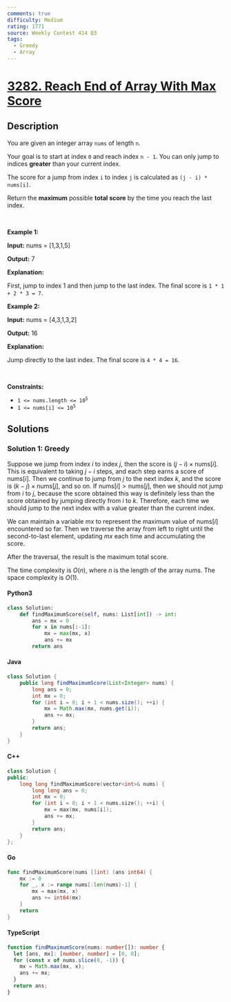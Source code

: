 ```yaml
---
comments: true
difficulty: Medium
rating: 1771
source: Weekly Contest 414 Q3
tags:
  - Greedy
  - Array
---
```


<!-- problem:start -->

# [3282. Reach End of Array With Max Score](https://leetcode.com/problems/reach-end-of-array-with-max-score)


## Description

<!-- description:start -->

<p>You are given an integer array <code>nums</code> of length <code>n</code>.</p>

<p>Your goal is to start at index <code>0</code> and reach index <code>n - 1</code>. You can only jump to indices <strong>greater</strong> than your current index.</p>

<p>The score for a jump from index <code>i</code> to index <code>j</code> is calculated as <code>(j - i) * nums[i]</code>.</p>

<p>Return the <strong>maximum</strong> possible <b>total score</b> by the time you reach the last index.</p>

<p>&nbsp;</p>
<p><strong class="example">Example 1:</strong></p>

<div class="example-block">
<p><strong>Input:</strong> <span class="example-io">nums = [1,3,1,5]</span></p>

<p><strong>Output:</strong> 7</p>

<p><strong>Explanation:</strong></p>

<p>First, jump to index 1 and then jump to the last index. The final score is <code>1 * 1 + 2 * 3 = 7</code>.</p>
</div>

<p><strong class="example">Example 2:</strong></p>

<div class="example-block">
<p><strong>Input:</strong> <span class="example-io">nums = [4,3,1,3,2]</span></p>

<p><strong>Output:</strong> 16</p>

<p><strong>Explanation:</strong></p>

<p>Jump directly to the last index. The final score is <code>4 * 4 = 16</code>.</p>
</div>

<p>&nbsp;</p>
<p><strong>Constraints:</strong></p>

<ul>
	<li><code>1 &lt;= nums.length &lt;= 10<sup>5</sup></code></li>
	<li><code>1 &lt;= nums[i] &lt;= 10<sup>5</sup></code></li>
</ul>

<!-- description:end -->

## Solutions

<!-- solution:start -->

### Solution 1: Greedy

Suppose we jump from index $i$ to index $j$, then the score is $(j - i) \times \text{nums}[i]$. This is equivalent to taking $j - i$ steps, and each step earns a score of $\text{nums}[i]$. Then we continue to jump from $j$ to the next index $k$, and the score is $(k - j) \times \text{nums}[j]$, and so on. If $\text{nums}[i] \gt \text{nums}[j]$, then we should not jump from $i$ to $j$, because the score obtained this way is definitely less than the score obtained by jumping directly from $i$ to $k$. Therefore, each time we should jump to the next index with a value greater than the current index.

We can maintain a variable $mx$ to represent the maximum value of $\text{nums}[i]$ encountered so far. Then we traverse the array from left to right until the second-to-last element, updating $mx$ each time and accumulating the score.

After the traversal, the result is the maximum total score.

The time complexity is $O(n)$, where $n$ is the length of the array $\text{nums}$. The space complexity is $O(1)$.

<!-- tabs:start -->

#### Python3

```python
class Solution:
    def findMaximumScore(self, nums: List[int]) -> int:
        ans = mx = 0
        for x in nums[:-1]:
            mx = max(mx, x)
            ans += mx
        return ans
```

#### Java

```java
class Solution {
    public long findMaximumScore(List<Integer> nums) {
        long ans = 0;
        int mx = 0;
        for (int i = 0; i + 1 < nums.size(); ++i) {
            mx = Math.max(mx, nums.get(i));
            ans += mx;
        }
        return ans;
    }
}
```

#### C++

```cpp
class Solution {
public:
    long long findMaximumScore(vector<int>& nums) {
        long long ans = 0;
        int mx = 0;
        for (int i = 0; i + 1 < nums.size(); ++i) {
            mx = max(mx, nums[i]);
            ans += mx;
        }
        return ans;
    }
};
```

#### Go

```go
func findMaximumScore(nums []int) (ans int64) {
	mx := 0
	for _, x := range nums[:len(nums)-1] {
		mx = max(mx, x)
		ans += int64(mx)
	}
	return
}
```

#### TypeScript

```ts
function findMaximumScore(nums: number[]): number {
  let [ans, mx]: [number, number] = [0, 0];
  for (const x of nums.slice(0, -1)) {
    mx = Math.max(mx, x);
    ans += mx;
  }
  return ans;
}
```

<!-- tabs:end -->

<!-- solution:end -->

<!-- problem:end -->
